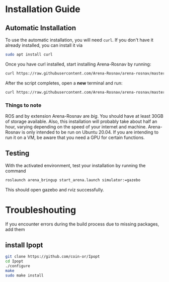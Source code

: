 # Installation Guide

## Automatic Installation
To use the automatic installation, you will need `curl`. If you don't have it already installed, you can install it via
```bash
sudo apt install curl
```
Once you have curl installed, start installing Arena-Rosnav by running:
```bash
curl https://raw.githubusercontent.com/Arena-Rosnav/arena-rosnav/master/install.sh | bash
```
After the script completes, open a **new** terminal and run:
```bash
curl https://raw.githubusercontent.com/Arena-Rosnav/arena-rosnav/master/install2.sh | bash
```

### Things to note
ROS and by extension Arena-Rosnav are *big*. You should have at least 30GB of storage available.
Also, this installation will probably take about half an hour, varying depending on the speed of your internet and machine.
Arena-Rosnav is only intended to be run on Ubuntu 20.04. If you are intending to run it on a VM, be aware that you need a GPU for certain functions.

<!-- ## Advanced Installation

### Requirements

- ROS: Arena-Rosnav is developed for Ubuntu 20.04. That means, for running Arena Benchmark you need to have [ROS Noetic](http://wiki.ros.org/noetic/Installation) installed.
- [Poetry](https://python-poetry.org/) and [PyEnv](https://github.com/pyenv/pyenv): we recommend you to use a dependency manager for Python. We use Poetry because its easy to set up and easy to use, but you are open to use any other manager or virtual environment provider.
- We recommend using the zsh shell as it provides a bunch of useful pluggins such as autocompletion, which makes it easier to run the commands as some of the arena-rosnav commands takes in a large number of arguments. Here is a quick installation guide to install it with just two commands.

### Fast zsh-install & setup
We recommend using zsh. You can install it by just copy pasting this one command:

```bash
sh -c "$(wget -O- https://github.com/deluan/zsh-in-docker/releases/download/v1.1.2/zsh-in-docker.sh)" -- \
     -p git \
     -p ssh-agent \
     -p https://github.com/zsh-users/zsh-autosuggestions \
     -p https://github.com/zsh-users/zsh-completions## Fast zsh-install & setup
```
Afterwards
```bash
     git clone https://github.com/zsh-users/zsh-autosuggestions ${ZSH_CUSTOM:-~/.oh-my-zsh/custom}/plugins/zsh-autosuggestions
     git clone --depth=1 https://github.com/romkatv/powerlevel10k.git ${ZSH_CUSTOM:-$HOME/.oh-my-zsh/custom}/themes/powerlevel10k
     vim $HOME/.zshrc
```
Set ZSH_THEME="powerlevel10k/powerlevel10k" in ~/.zshrc

Set plugins=(pluggin1 
    zsh-autosuggestions pluggin2 ... other pluggins
)

Note there is no comma to seperate between pluggins.

Finally,
```bash
source $HOME/.zshrc
```
and follow the setup wizard.

Note that you have to install VIM if you dont have it yet:

```bash
sudo apt-get update
sudo apt-get -y install vim
```
or

```bash
sudo apt update
sudo apt -y install vim
```


## Clone the repository

Clone the Arena Benchmark repository in any existing **catkin workspace** or [create a new workspace](http://wiki.ros.org/catkin/Tutorials/create_a_workspace). You also need to have [catkin-tools](https://catkin-tools.readthedocs.io/en/latest/installing.html) installed.

```bash
mkdir -p ~/catkin_ws/src
cd ~/catkin_ws/
rosdep update && rosdep install --from-paths src --ignore-src -r -y
catkin build
cd src
```
then clone the arena-rosnav repo into the src folder

````bash
git clone https://github.com/Arena-Rosnav/arena-rosnav
````
## Update ROS workspace
For running Arena Benchmark you need a set of other packages. The majority of them can be installed and cloned directly with ROS. Therefore, you should navigate into the newly cloned repository and run following command:

```bash
cd arena-rosnav
rosws update
```

## Install required Python packages

You should also install the necessary Python packages. You can do so by first activating the poetry shell and then installing all packages listed in the _pyproject.toml_.

```bash
poetry shell
poetry install
```

## Install additional Packages

At last, you need to install a whole bunch of ros packages for running all planners and for other purposes.

```bash
rosdep update && rosdep install --from-paths src --ignore-src -r -y
sudo apt update && sudo apt install -y 
    libopencv-dev \ 
    liblua5.2-dev \ 
    ros-noetic-nlopt \ 
    libarmadillo-dev \
    
```

## Install stable-baselines3

In order to run the trainings process, you need to have our fork of the stable baselines 3 library installed.

```bash
pip install setuptools==57.1.0 psutil==5.9.4 wheel==0.41.2
cd ../utils-extern/misc/stable-baselines3/ && pip install -e .
```

## Build your workspace

```bash
cd ../../../.. && catkin build
```

!!! note

    If packages are missing during the build process, simply add them with `poetry add <package_name>`.

## Source the build

```bash
source devel/setup.zsh
```
## Install local planners
#### Please refer to our [planners overview](planners_overview.md) for installation steps of the local planners.

Finished! Check out the [Usage](usage.md) to start using Arena Rosnav.

Remember to always have the poetry shell active and the catkin workspace sourced when using Arena Rosnav. -->

## Testing
With the activated environment, test your installation by running the command

```bash
roslaunch arena_bringup start_arena.launch simulator:=gazebo
```

This should open gazebo and rviz successfully.

# Troubleshouting
If you encounter errors during the build process due to missing packages, add them

<!-- # install lua
````
sudo apt install liblua5.1-0-dev 
```` -->

## install Ipopt
````bash
git clone https://github.com/coin-or/Ipopt
cd Ipopt
./configure
make
sudo make install
````
